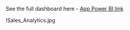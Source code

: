 See the full dashboard here - [App Power BI link](https://app.powerbi.com/view?r=eyJrIjoiZTU4ZDhjYzYtYzZkMy00NmE1LWJiOTItNzZlNDEyMDhjMWU0IiwidCI6IjZhNDE0M2RmLTkyN2UtNGU5Yy04YTNmLTlmYzZiMGU4ZDVmYiJ9)

!Sales_Analytics.jpg
